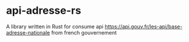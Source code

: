 # api-adresse-rs
A library written in Rust for consume api https://api.gouv.fr/les-api/base-adresse-nationale from french gouvernement




